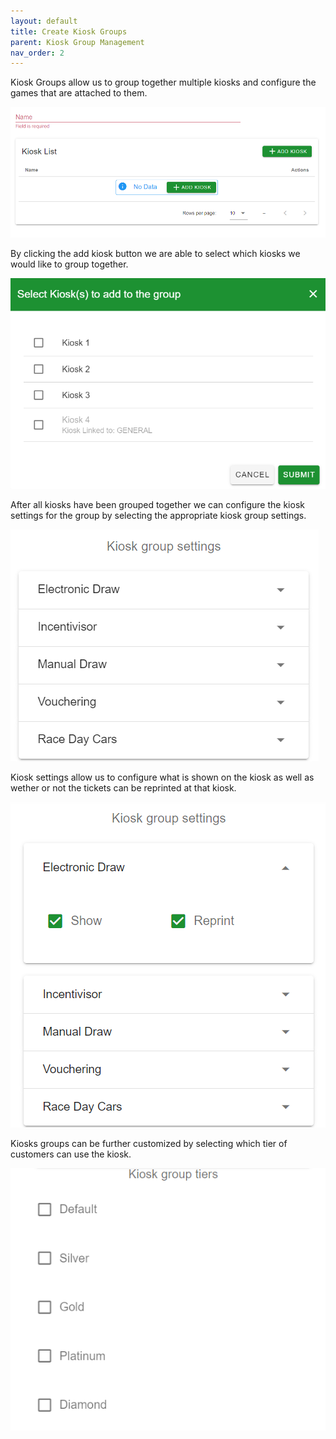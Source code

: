 ```yaml
---
layout: default
title: Create Kiosk Groups
parent: Kiosk Group Management
nav_order: 2
---
```


Kiosk Groups allow us to group together multiple kiosks and configure the games that are attached to them. 

<img src="\img\KioskGroupManagement\KioskGroupAddForm.png" alt="">

By clicking the add kiosk button we are able to select which kiosks we would like to group together.

<img src="\img\KioskGroupManagement\AddKioskForm.png" alt="">

After all kiosks have been grouped together we can configure the kiosk settings for the group by selecting the appropriate kiosk group settings. 

<img src="\img\KioskGroupManagement\KioskGroupSettings.png" alt="">

Kiosk settings allow us to configure what is shown on the kiosk as well as wether or not the tickets can be reprinted at that kiosk. 

<img src="\img\KioskGroupManagement\KioskGroupSettingsOpen.png" alt="">

Kiosks groups can be further customized by selecting which tier of customers can use the kiosk.

<img src="\img\KioskGroupManagement\KioskGroupTiers.png" alt="">